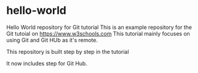 # hello-world
Hello World repository for Git tutorial
This is an example repository for the Git tutoial on https://www.w3schools.com
This tutorial mainly focuses on using Git and Git HUb as it's remote.

This repository is built step by step in the tutorial

It now includes step for Git Hub.
